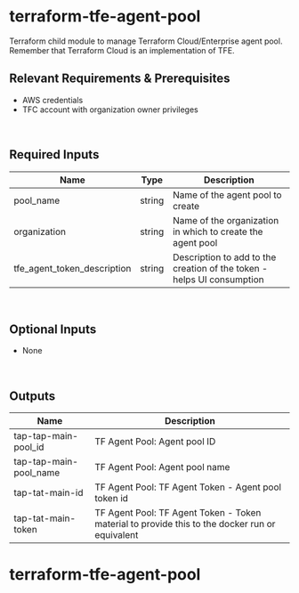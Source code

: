 # terraform-tfe-agent-pool
Terraform child module to manage Terraform Cloud/Enterprise agent pool.
Remember that Terraform Cloud is an implementation of TFE.

## Relevant Requirements & Prerequisites
* AWS credentials
* TFC account with organization owner privileges
<p>&nbsp;</p>

## Required Inputs
| Name | Type | Description |
| - | -- | --- |
| pool_name | string | Name of the agent pool to create |
| organization | string | Name of the organization in which to create the agent pool |
| tfe_agent_token_description | string | Description to add to the creation of the token - helps UI consumption |
<p>&nbsp;</p>

## Optional Inputs
* None
<p>&nbsp;</p>

## Outputs
| Name | Description |
| - | -- |
| tap-tap-main-pool_id | TF Agent Pool: Agent pool ID |
| tap-tap-main-pool_name | TF Agent Pool: Agent pool name |
| tap-tat-main-id | TF Agent Pool: TF Agent Token - Agent pool token id |
| tap-tat-main-token | TF Agent Pool: TF Agent Token - Token material to provide this to the docker run or equivalent |


# terraform-tfe-agent-pool
